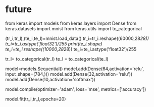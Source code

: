 # future
from keras import models
from keras.layers import Dense
from keras.datasets import mnist
from keras.utils import to_categorical

(tr_i,tr_l),(te_i,te_l)=mnist.load_data()
tr_i=tr_i.reshape((60000,28*28))
tr_i=tr_i.astype('float32')/255
print(te_i.shape)
te_i=te_i.reshape((10000,28*28))
te_i=te_i.astype('float32')/255

tr_l= to_categorical(tr_l)
te_l = to_categorical(te_l)

model=models.Sequential()
model.add(Dense(64,activation='relu', input_shape=(784,)))
model.add(Dense(32,activation='relu'))
model.add(Dense(10,activation='softmax'))

model.compile(optimizer='adam', loss='mse', metrics=['accuracy'])

model.fit(tr_i,tr_l,epochs=20)
